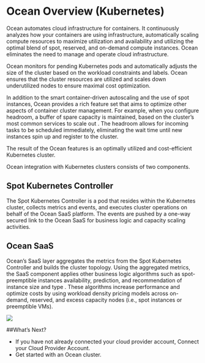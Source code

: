 # Ocean Overview (Kubernetes)

Ocean automates cloud infrastructure for containers. It continuously analyzes how your containers are using infrastructure, automatically scaling compute resources to maximize utilization and availability and utilizing the optimal blend of spot, reserved, and on-demand compute instances. Ocean eliminates the need to manage and operate cloud infrastructure.

Ocean monitors for pending Kubernetes pods and automatically adjusts the size of the cluster based on the workload constraints and labels. Ocean ensures that the cluster resources are utilized and scales down underutilized nodes to ensure maximal cost optimization.

In addition to the smart container-driven autoscaling and the use of spot instances, Ocean provides a rich feature set that aims to optimize other aspects of container cluster management. For example, when you configure headroom, a buffer of spare capacity is maintained, based on the cluster’s most common services to scale out . The headroom allows for incoming tasks to be scheduled immediately, eliminating the wait time until new instances spin up and register to the cluster.

The result of the Ocean features is an optimally utilized and cost-efficient Kubernetes cluster.

Ocean integration with Kubernetes clusters consists of two components.

## Spot Kubernetes Controller
The Spot Kubernetes Controller is a pod that resides within the Kubernetes cluster, collects metrics and events, and executes cluster operations on behalf of the Ocean SaaS platform. The events are pushed by a one-way secured link to the Ocean SaaS for business logic and capacity scaling activities.

## Ocean SaaS
Ocean’s SaaS layer aggregates the metrics from the Spot Kubernetes Controller and builds the cluster topology. Using the aggregated metrics, the SaaS component applies other business logic algorithms such as spot-preemptible instances availability, prediction, and recommendation of instance size and type . These algorithms increase performance and optimize costs by using workload density pricing models across on-demand, reserved, and excess capacity nodes (i.e., spot instances or preemptible VMs).

<img src="/ocean/_media/ocean-k8s-architecture.png" />

##What’s Next?
* If you have not already connected your cloud provider account, Connect your Cloud Provider Account.
* Get started with an Ocean cluster.
